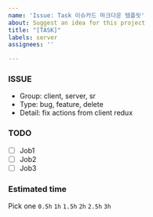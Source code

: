```yaml
---
name: 'Issue: Task 이슈카드 마크다운 템플릿'
about: Suggest an idea for this project
title: "[TASK]"
labels: server
assignees: ''

---
```


### ISSUE
* Group: client, server, sr
* Type: bug, feature, delete
* Detail: fix actions from client redux

### TODO
- [ ] Job1
- [ ] Job2
- [ ] Job3

### Estimated time
Pick one
```0.5h```
```1h```
```1.5h```
```2h```
```2.5h```
```3h```
